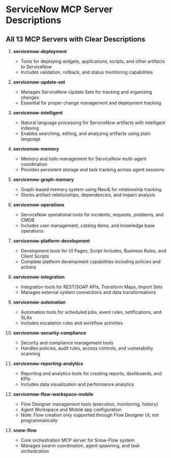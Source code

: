 # ServiceNow MCP Server Descriptions

## All 13 MCP Servers with Clear Descriptions

1. **servicenow-deployment**
   - Tools for deploying widgets, applications, scripts, and other artifacts to ServiceNow
   - Includes validation, rollback, and status monitoring capabilities

2. **servicenow-update-set**
   - Manages ServiceNow Update Sets for tracking and organizing changes
   - Essential for proper change management and deployment tracking

3. **servicenow-intelligent**
   - Natural language processing for ServiceNow artifacts with intelligent indexing
   - Enables searching, editing, and analyzing artifacts using plain language

4. **servicenow-memory**
   - Memory and todo management for ServiceNow multi-agent coordination
   - Provides persistent storage and task tracking across agent sessions

5. **servicenow-graph-memory**
   - Graph-based memory system using Neo4j for relationship tracking
   - Stores artifact relationships, dependencies, and impact analysis

6. **servicenow-operations**
   - ServiceNow operational tools for incidents, requests, problems, and CMDB
   - Includes user management, catalog items, and knowledge base operations

7. **servicenow-platform-development**
   - Development tools for UI Pages, Script Includes, Business Rules, and Client Scripts
   - Complete platform development capabilities including policies and actions

8. **servicenow-integration**
   - Integration tools for REST/SOAP APIs, Transform Maps, Import Sets
   - Manages external system connections and data transformations

9. **servicenow-automation**
   - Automation tools for scheduled jobs, event rules, notifications, and SLAs
   - Includes escalation rules and workflow activities

10. **servicenow-security-compliance**
    - Security and compliance management tools
    - Handles policies, audit rules, access controls, and vulnerability scanning

11. **servicenow-reporting-analytics**
    - Reporting and analytics tools for creating reports, dashboards, and KPIs
    - Includes data visualization and performance analytics

12. **servicenow-flow-workspace-mobile**
    - Flow Designer management tools (execution, monitoring, history)
    - Agent Workspace and Mobile app configuration
    - Note: Flow creation only supported through Flow Designer UI, not programmatically

13. **snow-flow**
    - Core orchestration MCP server for Snow-Flow system
    - Manages swarm coordination, agent spawning, and task orchestration